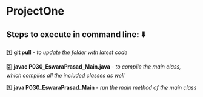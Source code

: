 # ProjectOne

## Steps to execute in command line: :arrow_down:

 :one: **git pull** - *to update the folder with latest code*

 :two: **javac P030_EswaraPrasad_Main.java** -  *to compile the main class, which compiles all the included classes as well*

 :three: **java P030_EswaraPrasad_Main** -  *run the main method of the main class*
